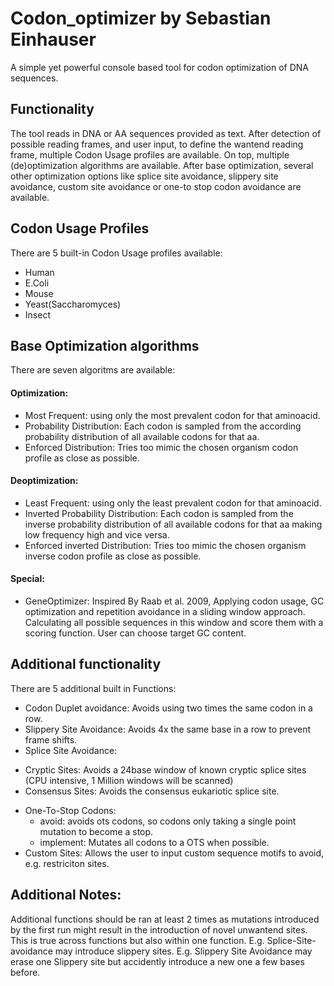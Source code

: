 # Codon_optimizer by Sebastian Einhauser
A simple yet powerful console based tool for codon optimization of DNA sequences.
## Functionality
The tool reads in DNA or AA sequences provided as text.
After detection of possible reading frames, and user input, to define the wantend reading frame, multiple Codon Usage profiles are available. On top, multiple (de)optimization algorithms are available.
After base optimization, several other optimization options like splice site avoidance, slippery site avoidance, custom site avoidance or one-to stop codon avoidance are available.

## Codon Usage Profiles
There are 5 built-in Codon Usage profiles available:
* Human
* E.Coli
* Mouse
* Yeast(Saccharomyces)
* Insect
  
## Base Optimization algorithms
There are seven algoritms are available:
#### Optimization:
* Most Frequent: using only the most prevalent codon for that aminoacid.
* Probability Distribution: Each codon is sampled from the according probability distribution of all available codons for that aa.
* Enforced Distribution: Tries too mimic the chosen organism codon profile as close as possible.

#### Deoptimization:
* Least Frequent: using only the least prevalent codon for that aminoacid.
* Inverted Probability Distribution: Each codon is sampled from the inverse probability distribution of all available codons for that aa making low frequency high and vice versa.
* Enforced inverted Distribution: Tries too mimic the chosen organism inverse codon profile as close as possible.
#### Special:
* GeneOptimizer: Inspired By Raab et al. 2009, Applying codon usage, GC optimization and repetition avoidance in a sliding window approach. Calculating all possible sequences in this window and score them with a scoring function. User can choose target GC content.
  
## Additional functionality
There are 5 additional built in Functions:
* Codon Duplet avoidance: Avoids using two times the same codon in a row.
* Slippery Site Avoidance: Avoids 4x the same base in a row to prevent frame shifts.
* Splice Site Avoidance:
- Cryptic Sites: Avoids a 24base window of known cryptic splice sites (CPU intensive, 1 Million windows will be scanned)
- Consensus Sites: Avoids the consensus eukariotic splice site.
* One-To-Stop Codons:
  - avoid: avoids ots codons, so codons only taking a single point mutation to become a stop.
  - implement: Mutates all codons to a OTS when possible.
* Custom Sites: Allows the user to input custom sequence motifs to avoid, e.g. restriciton sites.
## Additional Notes:
Additional functions should be ran at least 2 times as mutations introduced by the first run might result in the introduction of novel unwantend sites. This is true across functions but also within one function.
E.g. Splice-Site-avoidance may introduce slippery sites.
E.g. Slippery Site Avoidance may erase one Slippery site but accidently introduce a new one a few bases before.
